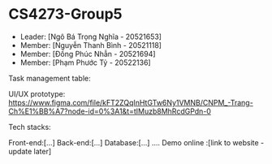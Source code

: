 # CS4273-Group5
- Leader: [Ngô Bá Trọng Nghĩa - 20521653]
- Member: [Nguyễn Thanh Bình - 20521118]
- Member: [Đồng Phúc Nhẫn - 20521694]
- Member: [Phạm Phước Tỷ - 20522136]

Task management table: 

UI/UX prototype: https://www.figma.com/file/kFT2ZQqInHtGTw6Ny1VMNB/CNPM_-Trang-Ch%E1%BB%A7?node-id=0%3A1&t=tIMuzb8MhRcdGPdn-0

Tech stacks: 

Front-end:[...]
Back-end:[...]
Database:[...]
....
Demo online :[link to website - update later]
